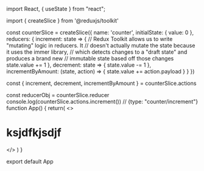 import React, { useState } from "react";

import { createSlice } from '@reduxjs/toolkit'

 const counterSlice = createSlice({
  name: 'counter',
  initialState: {
    value: 0
  },
  reducers: {
    increment: state => {
      // Redux Toolkit allows us to write "mutating" logic in reducers. It
      // doesn't actually mutate the state because it uses the immer library,
      // which detects changes to a "draft state" and produces a brand new
      // immutable state based off those changes
      state.value += 1
    },
    decrement: state => {
      state.value -= 1
    },
    incrementByAmount: (state, action) => {
      state.value += action.payload
    }
  }
})

 const { increment, decrement, incrementByAmount } = counterSlice.actions

 const reducerObj = counterSlice.reducer
 console.log(counterSlice.actions.increment())
 // {type: "counter/increment"}
 function App() {
   return(
     <>
      <h1>ksjdfkjsdjf</h1>
     </>
   )
 }

 export default App